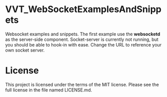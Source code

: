 # VVT_WebSocketExamplesAndSnippets
Websocket examples and snippets. The first example use the **websocketd** as the server-side component. Socket-server is currently not running, but you should be able to hook-in with ease. Change the URL to reference your own socket server.

# License  
This project is licensed under the terms of the MIT license. Please see the full license in the file named LICENSE.md.
